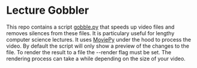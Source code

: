 # Lecture Gobbler
This repo contains a script [gobble.py](gobble.py) that speeds up video files and removes silences from these files. It is particulary useful for lengthy computer science lectures. It uses [MoviePy](https://github.com/Zulko/moviepy) under the hood to process the video. By default the script will only show a preview of the changes to the file. To render the result to a file the --render flag must be set. The rendering process can take a while depending on the size of your video.